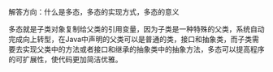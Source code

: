 解答方向：什么是多态，多态的实现方式，多态的意义

多态就是子类对象复制给父类的引用变量，因为子类是一种特殊的父类，系统自动完成向上转型，在Java中声明的父类可以是普通的类，接口和抽象类，而子类需要去实现父类中的方法或者接口和继承的抽象类中的抽象方法，多态可以提高程序的可扩展性，使代码更加简洁优雅。